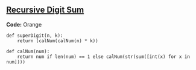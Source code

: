 ## [Recursive Digit Sum](https://www.hackerrank.com/challenges/recursive-digit-sum/problem?h_l=interview&playlist_slugs%5B%5D=interview-preparation-kit&playlist_slugs%5B%5D=recursion-backtracking)


__Code:__ Orange


```{Python}
def superDigit(n, k):
    return (calNum(calNum(n) * k))

def calNum(num):
    return num if len(num) == 1 else calNum(str(sum([int(x) for x in num])))
```    
